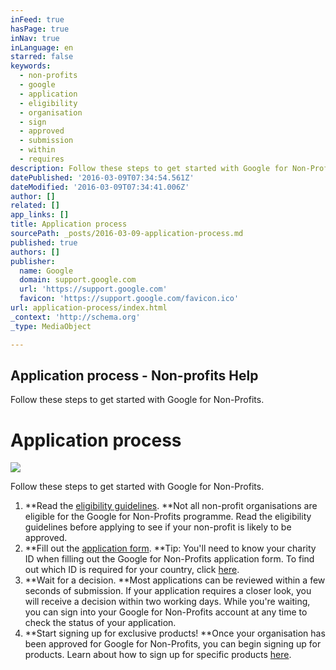 ```yaml
---
inFeed: true
hasPage: true
inNav: true
inLanguage: en
starred: false
keywords:
  - non-profits
  - google
  - application
  - eligibility
  - organisation
  - sign
  - approved
  - submission
  - within
  - requires
description: Follow these steps to get started with Google for Non-Profits.
datePublished: '2016-03-09T07:34:54.561Z'
dateModified: '2016-03-09T07:34:41.006Z'
author: []
related: []
app_links: []
title: Application process
sourcePath: _posts/2016-03-09-application-process.md
published: true
authors: []
publisher:
  name: Google
  domain: support.google.com
  url: 'https://support.google.com'
  favicon: 'https://support.google.com/favicon.ico'
url: application-process/index.html
_context: 'http://schema.org'
_type: MediaObject

---
```

<article style=""><h1>Application process - Non-profits Help</h1><p>Follow these steps to get started with Google for Non-Profits. </p></article>

# Application process
![](https://the-grid-user-content.s3-us-west-2.amazonaws.com/6faf318a-113d-4190-b232-8b2f144b8093.png)

Follow these steps to get started with Google for Non-Profits.

1. **Read the [eligibility guidelines][0].  **Not all non-profit organisations are eligible for the Google for Non-Profits programme. Read the eligibility guidelines before applying to see if your non-profit is likely to be approved.
2. **Fill out the [application form][1].  **Tip: You'll need to know your charity ID when filling out the Google for Non-Profits application form. To find out which ID is required for your country, click [here][2].
3. **Wait for a decision.  **Most applications can be reviewed within a few seconds of submission. If your application requires a closer look, you will receive a decision within two working days. While you're waiting, you can sign into your Google for Non-Profits account at any time to check the status of your application.
4. **Start signing up for exclusive products!  **Once your organisation has been approved for Google for Non-Profits, you can begin signing up for products. Learn about how to sign up for specific products [here][3].

[0]: https://support.google.com/nonprofits/answer/3215869
[1]: https://www.google.com/nonprofits/account/signup
[2]: https://support.google.com/nonprofits/answer/3380729
[3]: https://support.google.com/nonprofits/topic/3247651